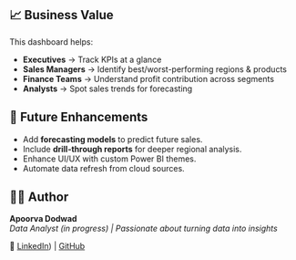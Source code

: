 ## 📈 Business Value
This dashboard helps:
- **Executives** → Track KPIs at a glance  
- **Sales Managers** → Identify best/worst-performing regions & products  
- **Finance Teams** → Understand profit contribution across segments  
- **Analysts** → Spot sales trends for forecasting  


## 🔮 Future Enhancements
- Add **forecasting models** to predict future sales.  
- Include **drill-through reports** for deeper regional analysis.  
- Enhance UI/UX with custom Power BI themes.  
- Automate data refresh from cloud sources.  


## 👩‍💻 Author
**Apoorva Dodwad**  
*Data Analyst (in progress) | Passionate about turning data into insights*  

🔗 [LinkedIn](http://linkedin.com/in/apoorva-dodwad-321ba6298)) | [GitHub](https://github.com/apoorva-2004/Blinkit-Analysis)  


